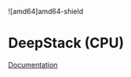 ![amd64]amd64-shield

# DeepStack (CPU)

[Documentation](https://docs.deepstack.cc)

[amd64-shield]: https://img.shields.io/badge/amd64-yes-green.svg
